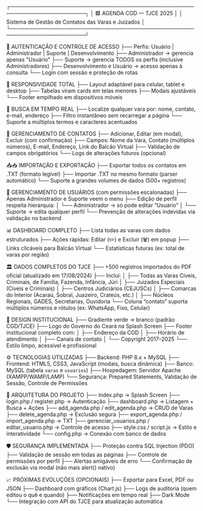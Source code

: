 ┌──────────────────────────────────────────────────────────────────────┐
│                     🟩 AGENDA CGD — TJCE 2025                        │
│         Sistema de Gestão de Contatos das Varas e Juizados           │
└──────────────────────────────────────────────────────────────────────┘

🔐 AUTENTICAÇÃO E CONTROLE DE ACESSO
├── Perfis: Usuário | Administrador | Suporte | Desenvolvimento
├── Administrador → gerencia apenas "Usuário"
├── Suporte → gerencia TODOS os perfis (inclusive Administradores)
├── Desenvolvimento e Usuário → acesso apenas à consulta
└── Login com sessão e proteção de rotas

📱 RESPONSIVIDADE TOTAL
├── Layout adaptável para celular, tablet e desktop
├── Tabelas viram cards em telas menores
├── Modais ajustáveis
└── Footer empilhado em dispositivos móveis

🔎 BUSCA EM TEMPO REAL
├── Localize qualquer vara por: nome, contato, e-mail, endereço
├── Filtro instantâneo sem recarregar a página
└── Suporte a múltiplos termos e caracteres acentuados

📝 GERENCIAMENTO DE CONTATOS
├── Adicionar, Editar (em modal), Excluir (com confirmação)
├── Campos: Nome da Vara, Contato (múltiplos números), E-mail, Endereço, Link do Balcão Virtual
├── Validação de campos obrigatórios
└── Logs de alterações futuros (opcional)

📤📥 IMPORTAÇÃO E EXPORTAÇÃO
├── Exportar todos os contatos em .TXT (formato legível)
├── Importar .TXT no mesmo formato (parser automático)
└── Suporte a grandes volumes de dados (500+ registros)

👥 GERENCIAMENTO DE USUÁRIOS (com permissões escalonadas)
├── Apenas Administrador e Suporte veem o menu
├── Edição de perfil respeita hierarquia:
│   └── Administrador → só pode editar “Usuário”
│   └── Suporte → edita qualquer perfil
└── Prevenção de alterações indevidas via validação no backend

📊 DASHBOARD COMPLETO
├── Lista todas as varas com dados estruturados
├── Ações rápidas: Editar (✏️) e Excluir (🗑️) em popup
├── Links clicáveis para Balcão Virtual
└── Estatísticas futuras (ex: total de varas por região)

🏛️ DADOS COMPLETOS DO TJCE
├── +500 registros importados do PDF oficial (atualizado em 17/08/2024)
├── Inclui:
│   ├── Todas as Varas Cíveis, Criminais, de Família, Fazenda, Infância, Júri
│   ├── Juizados Especiais (Cíveis e Criminais)
│   ├── Centros Judiciários (CEJUSCs)
│   ├── Comarcas do Interior (Acaraú, Sobral, Juazeiro, Crateús, etc.)
│   ├── Núcleos Regionais, GADES, Secretarias, Ouvidoria
└── Coluna “contato” suporta múltiplos números e rótulos (ex: WhatsApp, Fixo, Celular)

🎨 DESIGN INSTITUCIONAL
├── Gradiente verde → branco (padrão CGD/TJCE)
├── Logo do Governo do Ceará na Splash Screen
├── Footer institucional completo com:
│   ├── Endereço da CGD
│   ├── Horário de atendimento
│   ├── Canais de contato
│   └── Copyright 2017–2025
└── Estilo limpo, acessível e profissional

⚙️ TECNOLOGIAS UTILIZADAS
├── Backend: PHP 8.x + MySQL
├── Frontend: HTML5, CSS3, JavaScript (modais, busca dinâmica)
├── Banco: MySQL (tabela `varas` e `usuarios`)
├── Hospedagem: Servidor Apache (XAMPP/WAMP/LAMP)
└── Segurança: Prepared Statements, Validação de Sessão, Controle de Permissões

📂 ARQUITETURA DO PROJETO
├── index.php → Splash Screen
├── login.php / register.php → Autenticação
├── dashboard.php → Listagem + Busca + Ações
├── add_agenda.php / edit_agenda.php → CRUD de Varas
├── delete_agenda.php → Exclusão segura
├── export_agenda.php / import_agenda.php → TXT
├── gerenciar_usuarios.php / editar_usuario.php → Controle de acesso
├── style.css / script.js → Estilo e interatividade
└── config.php → Conexão com banco de dados

🛡️ SEGURANÇA IMPLEMENTADA
├── Proteção contra SQL Injection (PDO)
├── Validação de sessão em todas as páginas
├── Controle de permissões por perfil
├── Alertas amigáveis de erro
└── Confirmação de exclusão via modal (não mais alert() nativo)

📈 PRÓXIMAS EVOLUÇÕES (OPCIONAIS)
├── Exportar para Excel, PDF ou JSON
├── Dashboard com gráficos (Chart.js)
├── Logs de auditoria (quem editou o quê e quando)
├── Notificações em tempo real
├── Dark Mode
└── Integração com API do TJCE para atualização automática